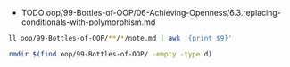 + TODO oop/99-Bottles-of-OOP/06-Achieving-Openness/6.3.replacing-conditionals-with-polymorphism.md

```bash
ll oop/99-Bottles-of-OOP/**/*/note.md | awk '{print $9}'

rmdir $(find oop/99-Bottles-of-OOP/ -empty -type d)
```
